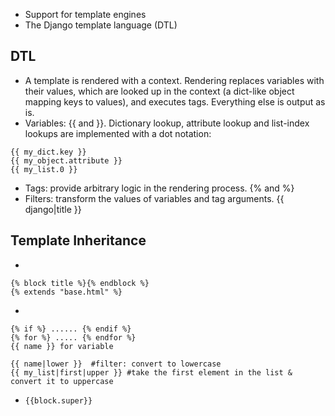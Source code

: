 * Support for template engines
* The Django template language (DTL)

DTL
----
* A template is rendered with a context. Rendering replaces variables with their values, which are looked up in the context (a dict-like object mapping keys to values), and executes tags. Everything else is output as is.
* Variables: {{ and }}. Dictionary lookup, attribute lookup and list-index lookups are implemented with a dot notation:
```
{{ my_dict.key }}
{{ my_object.attribute }}
{{ my_list.0 }}
```
* Tags: provide arbitrary logic in the rendering process. {% and %}
* Filters: transform the values of variables and tag arguments. {{ django|title }}

Template Inheritance
--------------------
* 
```
{% block title %}{% endblock %}
{% extends "base.html" %} 
```

* 
```
{% if %} ...... {% endif %}
{% for %} ..... {% endfor %}
{{ name }} for variable

{{ name|lower }}  #filter: convert to lowercase
{{ my_list|first|upper }} #take the first element in the list & convert it to uppercase
```
* ```{{block.super}} ```
